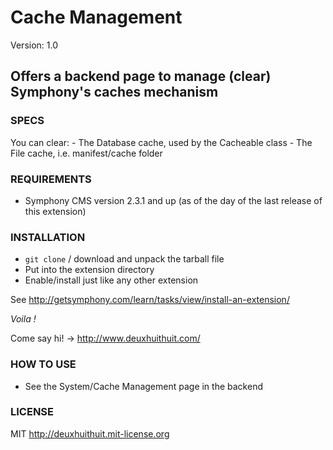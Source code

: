 # Cache Management #

Version: 1.0

## Offers a backend page to manage (clear) Symphony's caches mechanism ##

### SPECS ###

You can clear:
	- The Database cache, used by the Cacheable class
	- The File cache, i.e. manifest/cache folder

### REQUIREMENTS ###

- Symphony CMS version 2.3.1 and up (as of the day of the last release of this extension)

### INSTALLATION ###

- `git clone` / download and unpack the tarball file
- Put into the extension directory
- Enable/install just like any other extension

See <http://getsymphony.com/learn/tasks/view/install-an-extension/>

*Voila !*

Come say hi! -> <http://www.deuxhuithuit.com/>

### HOW TO USE ###

- See the System/Cache Management page in the backend

### LICENSE ###

MIT <http://deuxhuithuit.mit-license.org>
